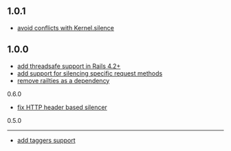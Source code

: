 1.0.1
------

* [avoid conflicts with Kernel.silence](https://github.com/stve/silencer/commit/69294f0529ee9cb6070453217a0938bf142cd84b)

1.0.0
------

* [add threadsafe support in Rails 4.2+](https://github.com/stve/silencer/commit/3d9b6f529d4a8819023535bda4932c5d3aa0f819)
* [add support for silencing specific request methods](https://github.com/stve/silencer/commit/85cb9a5173d2ee11b6b12e38b2cab76bc20912ff)
* [remove railties as a dependency](https://github.com/stve/silencer/commit/e3226947084a26a6dc61b9c20f891cbf66c22648)

0.6.0
* [fix HTTP header based silencer](https://github.com/stve/silencer/commit/31d54a7c718de8729eb9bd7fa982d4b4892a9a2a)

0.5.0
______

* [add taggers support](https://github.com/stve/silencer/commit/938dd72841728b939e9d60636425d1a10c551a83)
